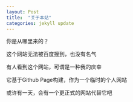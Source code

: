 ```yaml
---
layout: Post
title:  "关于本站"
categories: jekyll update
---
```


你是从哪里来的？

这个网站无法被百度搜到，也没有名气

有人看到这个网站，可谓是一种我的庆幸

它基于Github Page构建，作为一个临时的个人网站

或许有一天，会有一个更正式的网站代替它吧
